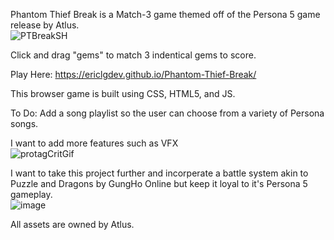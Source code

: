 Phantom Thief Break is a Match-3 game themed off of the Persona 5 game release by Atlus. <br/>
![PTBreakSH](https://user-images.githubusercontent.com/105254750/187084631-03b3442d-1b34-4f8d-bfa8-285730db11fa.png)


Click and drag "gems" to match 3 indentical gems to score.

Play Here: https://ericlgdev.github.io/Phantom-Thief-Break/

This browser game is built using CSS, HTML5, and JS.

To Do: Add a song playlist so the user can choose from a variety of Persona songs.

I want to add more features such as VFX <br/>
![protagCritGif](https://user-images.githubusercontent.com/105254750/187084013-7ea4e8f8-f5c3-4498-a9e0-aa07ec07a519.gif)






I want to take this project further and incorperate a battle system akin to Puzzle and Dragons by GungHo Online but keep it loyal to it's Persona 5 gameplay. <br/>
![image](https://user-images.githubusercontent.com/105254750/187083861-21189172-b9be-4b06-b700-b17076653b6e.png)







All assets are owned by Atlus.
